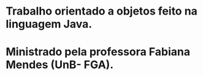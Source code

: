 # Trabalho orientado a objetos feito na linguagem Java.
# Ministrado pela professora Fabiana Mendes (UnB- FGA).
